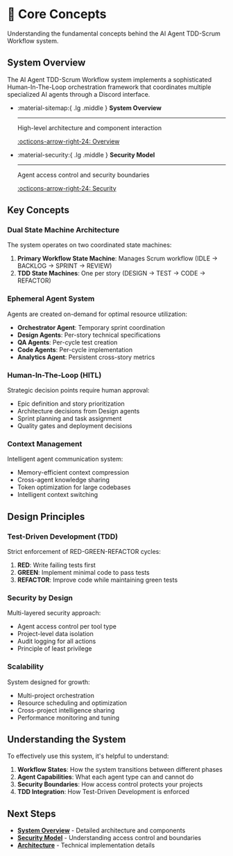 # 🧠 Core Concepts

Understanding the fundamental concepts behind the AI Agent TDD-Scrum Workflow system.

## System Overview

The AI Agent TDD-Scrum Workflow system implements a sophisticated Human-In-The-Loop orchestration framework that coordinates multiple specialized AI agents through a Discord interface.

<div class="grid cards" markdown>

-   :material-sitemap:{ .lg .middle } **System Overview**

    ---
    
    High-level architecture and component interaction
    
    [:octicons-arrow-right-24: Overview](overview.md)

-   :material-security:{ .lg .middle } **Security Model**

    ---
    
    Agent access control and security boundaries
    
    [:octicons-arrow-right-24: Security](security.md)

</div>

## Key Concepts

### Dual State Machine Architecture

The system operates on two coordinated state machines:

1. **Primary Workflow State Machine**: Manages Scrum workflow (IDLE → BACKLOG → SPRINT → REVIEW)
2. **TDD State Machines**: One per story (DESIGN → TEST → CODE → REFACTOR)

### Ephemeral Agent System

Agents are created on-demand for optimal resource utilization:

- **Orchestrator Agent**: Temporary sprint coordination
- **Design Agents**: Per-story technical specifications
- **QA Agents**: Per-cycle test creation
- **Code Agents**: Per-cycle implementation
- **Analytics Agent**: Persistent cross-story metrics

### Human-In-The-Loop (HITL)

Strategic decision points require human approval:

- Epic definition and story prioritization
- Architecture decisions from Design agents
- Sprint planning and task assignment
- Quality gates and deployment decisions

### Context Management

Intelligent agent communication system:

- Memory-efficient context compression
- Cross-agent knowledge sharing
- Token optimization for large codebases
- Intelligent context switching

## Design Principles

### Test-Driven Development (TDD)

Strict enforcement of RED-GREEN-REFACTOR cycles:

1. **RED**: Write failing tests first
2. **GREEN**: Implement minimal code to pass tests
3. **REFACTOR**: Improve code while maintaining green tests

### Security by Design

Multi-layered security approach:

- Agent access control per tool type
- Project-level data isolation
- Audit logging for all actions
- Principle of least privilege

### Scalability

System designed for growth:

- Multi-project orchestration
- Resource scheduling and optimization
- Cross-project intelligence sharing
- Performance monitoring and tuning

## Understanding the System

To effectively use this system, it's helpful to understand:

1. **Workflow States**: How the system transitions between different phases
2. **Agent Capabilities**: What each agent type can and cannot do
3. **Security Boundaries**: How access control protects your projects
4. **TDD Integration**: How Test-Driven Development is enforced

## Next Steps

- **[System Overview](overview.md)** - Detailed architecture and components
- **[Security Model](security.md)** - Understanding access control and boundaries
- **[Architecture](../architecture/overview.md)** - Technical implementation details